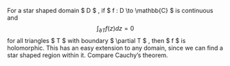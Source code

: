 For a star shaped domain $ D $ , if $ f : D \to  \mathbb{C} $ is
continuous and $$\int_{ \partial T} f(z) dz=0$$ for all triangles $ T $
with boundary $  \partial T $ , then $ f $ is holomorphic. This has an
easy extension to any domain, since we can find a star shaped region
within it. Compare Cauchy’s theorem.
